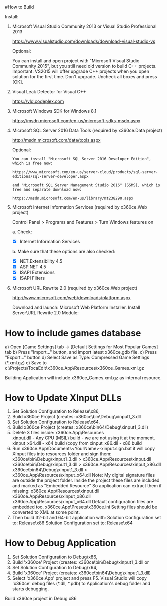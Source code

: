 #How to Build

Install:

1.  Microsoft Visual Studio Community 2013 or 
    Visual Studio Professional 2013

    https://www.visualstudio.com/downloads/download-visual-studio-vs

    Optional:
    
       You can install and open project with "Microsoft Visual Studio Community 2015", but you still need old version to build C++ projects.
       Important: VS2015 will offer upgrade C++ projects when you open solution for the first time. Don't upgrade. Uncheck all boxes and press [OK].

2.  Visual Leak Detector for Visual C++

    https://vld.codeplex.com

3.  Microsoft Windows SDK for Windows 8.1

    https://msdn.microsoft.com/en-us/microsoft-sdks-msdn.aspx
   
4.  Microsoft SQL Server 2016 Data Tools (required by x360ce.Data project)

    http://msdn.microsoft.com/data/tools.aspx

    Optional:

        You can install "Microsoft SQL Server 2016 Developer Edition", which is free now:
		
		https://www.microsoft.com/en-us/server-cloud/products/sql-server-editions/sql-server-developer.aspx

		and	"Microsoft SQL Server Management Studio 2016" (SSMS), which is free and separate download now:
		
		https://msdn.microsoft.com/en-us/library/mt238290.aspx

5.  Microsoft Internet Information Services (required by x360ce.Web project)

    Control Panel > Programs and Features > Turn Windows features on

    a. Check:

    - [x] Internet Information Services

    b. Make sure that these options are also checked:

	- [x] NET.Extensibility 4.5
	- [x] ASP.NET 4.5
	- [x] ISAPI Extensions
	- [x] ISAPI Filters
 
5.  Microsoft URL Rewrite 2.0 (required by x360ce.Web project)

    http://www.microsoft.com/web/downloads/platform.aspx
   
    Download and launch: Microsoft Web Platform Installer. Install Server\URL Rewrite 2.0 Module:

# How to include games database

a) Open [Game Settings] tab -> [Default Settings for Most Popular Games] tab
b) Press "Import..." button, and import latest x360ce.gdb file.
c) Press "Export..." button
d) Select Save as Type: Compressed Game Settings (*.xml.gz)
e) Save to c:\Projects\TocaEdit\x360ce.App\Resources\x360ce_Games.xml.gz

Building Application will include x360ce_Games.xml.gz as internal resource.

# How to Update XInput DLLs

1.  Set Solution Configuration to Release\x86,
2.  Build x360ce Project (creates: x360ce\bin\Debug\xinput1_3.dll
3.  Set Solution Configuration to Release\x64,
4.  Build x360ce Project (creates: x360ce\bin64\Debug\xinput1_3.dll)
5.  Delete 3 files inside: x360ce.App\Resources\
     xinput.dll - Any CPU (MSIL) build - we are not using it at the moment.
     xinput_x64.dll - x64 build (copy from
     xinput_x86.dll - x86 build
6.  Run x360ce.App\Documents\<YourName>-xinput.sign.bat
    it will copy XInput files into resources folder and sign them:
        x360ce\bin\Debug\xinput1_3.dll > x360ce.App\Resources\xinput.dll
        x360ce\bin\Debug\xinput1_3.dll > x360ce.App\Resources\xinput_x86.dll
        x360ce\bin64\Debug\xinput1_3.dll > x360ce.App\Resources\xinput_x64.dll
    Note: My digital signature files are outside the project folder.
    Inside the project these files are included and marked as "Embedded Resource"
    So application can extract them if missing:
        x360ce.App\Resources\xinput.dll
        x360ce.App\Resources\xinput_x86.dll
        x360ce.App\Resources\xinput_x64.dll
    Default configuration files are embedded too.
        x360ce.App\Presets\x360ce.ini
    Setting files should be converted to XML at some point.
7.  Then build 32-bit and 64-bit application with:
     Solution Configuration set to: Release\x86
     Solution Configuration set to: Release\x64

# How to Debug Application

1.  Set Solution Configuration to Debug\x86,
2.  Build 'x360ce' Project (creates: x360ce\bin\Debug\xinput1_3.dll
or
3.  Set Solution Configuration to Debug\x64,
4.  Build 'x360ce' Project (creates: x360ce\bin64\Debug\xinput1_3.dll)
5.  Select 'x360ce.App' project and press F5.
    Visual Studio will copy 'x360ce' debug files (*.dll, *.pdb) to Application's debug folder and starts debugging.

Build x360ce project in Debug x86
